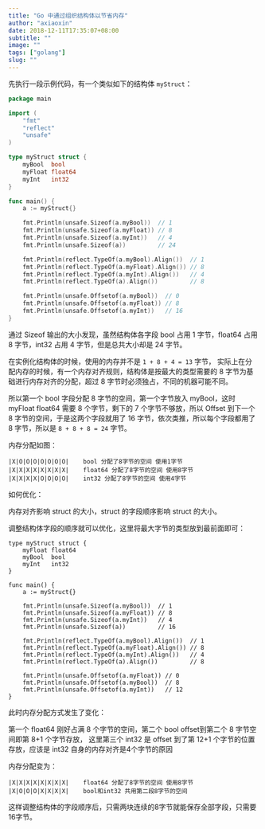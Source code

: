 ```yaml
---
title: "Go 中通过组织结构体以节省内存"
author: "axiaoxin"
date: 2018-12-11T17:35:07+08:00
subtitle: ""
image: ""
tags: ["golang"]
slug: ""
---
```


先执行一段示例代码，有一个类似如下的结构体 `myStruct`：

```go
package main

import (
    "fmt"
    "reflect"
    "unsafe"
)

type myStruct struct {
    myBool  bool
    myFloat float64
    myInt   int32
}

func main() {
    a := myStruct{}

    fmt.Println(unsafe.Sizeof(a.myBool))  // 1
    fmt.Println(unsafe.Sizeof(a.myFloat)) // 8
    fmt.Println(unsafe.Sizeof(a.myInt))   // 4
    fmt.Println(unsafe.Sizeof(a))         // 24

    fmt.Println(reflect.TypeOf(a.myBool).Align())  // 1
    fmt.Println(reflect.TypeOf(a.myFloat).Align()) // 8
    fmt.Println(reflect.TypeOf(a.myInt).Align())   // 4
    fmt.Println(reflect.TypeOf(a).Align())         // 8

    fmt.Println(unsafe.Offsetof(a.myBool))  // 0
    fmt.Println(unsafe.Offsetof(a.myFloat)) // 8
    fmt.Println(unsafe.Offsetof(a.myInt))   // 16
}
```


通过 Sizeof 输出的大小发现，虽然结构体各字段 bool 占用 1 字节，float64 占用 8 字节，int32 占用 4 字节，但是总共大小却是 24 字节。

在实例化结构体的时候，使用的内存并不是 `1 + 8 + 4 = 13` 字节，
实际上在分配内存的时候，有一个内存对齐规则，结构体是按最大的类型需要的 8 字节为基础进行内存对齐的分配，超过 8 字节时必须独占，不同的机器可能不同。

所以第一个 bool 字段分配 8 字节的空间，第一个字节放入 myBool，这时 myFloat float64 需要 8 个字节，剩下的 7 个字节不够放，所以 Offset 到下一个 8 字节的空间，于是这两个字段就用了 16 字节，依次类推，所以每个字段都用了 8 字节，所以是 `8 + 8 + 8 = 24` 字节。

内存分配如图：

```text
|X|O|O|O|O|O|O|O|    bool 分配了8字节的空间 使用1字节
|X|X|X|X|X|X|X|X|    float64 分配了8字节的空间 使用8字节
|X|X|X|X|O|O|O|O|    int32 分配了8字节的空间 使用4字节
```

如何优化：

内存对齐影响 struct 的大小，struct 的字段顺序影响 struct 的大小。

调整结构体字段的顺序就可以优化，这里将最大字节的类型放到最前面即可：

```golang
type myStruct struct {
    myFloat float64
    myBool  bool
    myInt   int32
}

func main() {
    a := myStruct{}

    fmt.Println(unsafe.Sizeof(a.myBool))  // 1
    fmt.Println(unsafe.Sizeof(a.myFloat)) // 8
    fmt.Println(unsafe.Sizeof(a.myInt))   // 4
    fmt.Println(unsafe.Sizeof(a))         // 16

    fmt.Println(reflect.TypeOf(a.myBool).Align())  // 1
    fmt.Println(reflect.TypeOf(a.myFloat).Align()) // 8
    fmt.Println(reflect.TypeOf(a.myInt).Align())   // 4
    fmt.Println(reflect.TypeOf(a).Align())         // 8

    fmt.Println(unsafe.Offsetof(a.myFloat)) // 0
    fmt.Println(unsafe.Offsetof(a.myBool))  // 8
    fmt.Println(unsafe.Offsetof(a.myInt))   // 12
}
```

此时内存分配方式发生了变化：

第一个 float64 刚好占满 8 个字节的空间，第二个 bool offset到第二个 8 字节空间即第 8+1 个字节存放，
这里第三个 int32 是 offset 到了第 12+1 个字节的位置存放，应该是 int32 自身的内存对齐是4个字节的原因

内存分配变为：

```text
|X|X|X|X|X|X|X|X|    float64 分配了8字节的空间 使用8字节
|X|O|O|O|X|X|X|X|    bool和int32 共用第二段8字节的空间
```

这样调整结构体的字段顺序后，只需两块连续的8字节就能保存全部字段，只需要16字节。

